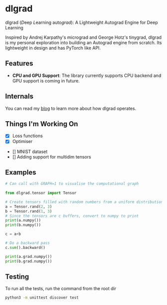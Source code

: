 # dlgrad

dlgrad (*D*eep *L*earning auto*grad*): A Lightweight Autograd Engine for Deep Learning

Inspired by Andrej Karpathy's micrograd and George Hotz's tinygrad, dlgrad is my personal exploration into building an Autograd engine from scratch. Its lightweight in design and has PyTorch like API.

## Features

- **CPU and GPU Support**: The library currently supports CPU backend and GPU support is coming in future.

## Internals

You can read my [blog](https://navneetkanna.github.io/blog/2024/02/22/dlgrad-Behind-the-scenes.html) to learn more about how dlgrad operates.

## Things I'm Working On
- [x] Loss functions
- [x] Optimiser
- [] MNIST dataset
- [] Adding support for multidim tensors

## Examples

```python
# Can call with GRAPH=1 to visualise the computational graph
 
from dlgrad.tensor import Tensor

# Create tensors filled with random numbers from a uniform distribution
a = Tensor.rand(2, 3)
b = Tensor.rand(1, 3)
# Since the tensors are c buffers, convert to numpy to print
print(a.numpy())
print(b.numpy())

c = a+b

# Do a backward pass
c.sum().backward()

print(a.grad.numpy())
print(b.grad.numpy())

```

## Testing

To run all the tests, run the command from the root dir

```bash
python3 -m unittest discover test
```